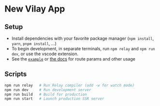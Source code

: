 # New Vilay App

## Setup

- Install dependencies with your favorite package manager (`npm install`, `yarn`, `pnpm install`, ...)
- To begin development, in separate terminals, run `npm relay` and `npm run dev`, or use the vscode extension. 
- See the [`example`](https://github.com/XiNiHa/vilay/tree/main/packages/example) or [the docs](https://vilay.xiniha.dev/) for route params and other usage
## Scripts

```sh
npm run relay   # Run Relay compiler (add -w for watch mode)
npm run dev     # Run development server
npm run build   # Build for production
npm run start   # Launch production SSR server
```
